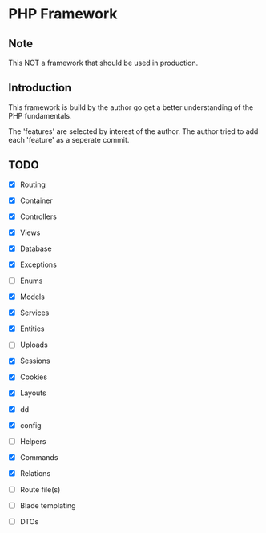 # PHP Framework

## Note

This NOT a framework that should be used in production.

## Introduction

This framework is build by the author go get a better understanding of the PHP fundamentals.

The 'features' are selected by interest of the author. The author tried to add each 'feature' as a seperate commit.

## TODO

- [X] Routing
- [X] Container
- [X] Controllers
- [X] Views
- [X] Database
- [X] Exceptions
- [ ] Enums
- [X] Models
- [X] Services
- [X] Entities
- [ ] Uploads
- [X] Sessions
- [X] Cookies
- [X] Layouts
- [X] dd
- [X] config
- [ ] Helpers
- [X] Commands
- [X] Relations

- [ ] Route file(s)
- [ ] Blade templating
- [ ] DTOs
